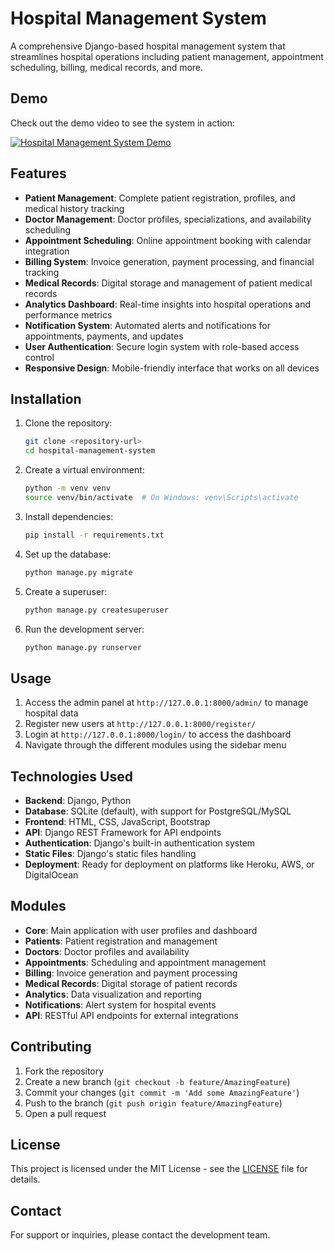 # Hospital Management System

A comprehensive Django-based hospital management system that streamlines hospital operations including patient management, appointment scheduling, billing, medical records, and more.

## Demo

Check out the demo video to see the system in action:

[![Hospital Management System Demo](https://img.youtube.com/vi/demo/0.jpg)](https://www.tiktok.com/@rashidshafique.09/video/7530213181197716743)

## Features

- **Patient Management**: Complete patient registration, profiles, and medical history tracking
- **Doctor Management**: Doctor profiles, specializations, and availability scheduling
- **Appointment Scheduling**: Online appointment booking with calendar integration
- **Billing System**: Invoice generation, payment processing, and financial tracking
- **Medical Records**: Digital storage and management of patient medical records
- **Analytics Dashboard**: Real-time insights into hospital operations and performance metrics
- **Notification System**: Automated alerts and notifications for appointments, payments, and updates
- **User Authentication**: Secure login system with role-based access control
- **Responsive Design**: Mobile-friendly interface that works on all devices

## Installation

1. Clone the repository:
   ```bash
   git clone <repository-url>
   cd hospital-management-system
   ```

2. Create a virtual environment:
   ```bash
   python -m venv venv
   source venv/bin/activate  # On Windows: venv\Scripts\activate
   ```

3. Install dependencies:
   ```bash
   pip install -r requirements.txt
   ```

4. Set up the database:
   ```bash
   python manage.py migrate
   ```

5. Create a superuser:
   ```bash
   python manage.py createsuperuser
   ```

6. Run the development server:
   ```bash
   python manage.py runserver
   ```

## Usage

1. Access the admin panel at `http://127.0.0.1:8000/admin/` to manage hospital data
2. Register new users at `http://127.0.0.1:8000/register/`
3. Login at `http://127.0.0.1:8000/login/` to access the dashboard
4. Navigate through the different modules using the sidebar menu

## Technologies Used

- **Backend**: Django, Python
- **Database**: SQLite (default), with support for PostgreSQL/MySQL
- **Frontend**: HTML, CSS, JavaScript, Bootstrap
- **API**: Django REST Framework for API endpoints
- **Authentication**: Django's built-in authentication system
- **Static Files**: Django's static files handling
- **Deployment**: Ready for deployment on platforms like Heroku, AWS, or DigitalOcean

## Modules

- **Core**: Main application with user profiles and dashboard
- **Patients**: Patient registration and management
- **Doctors**: Doctor profiles and availability
- **Appointments**: Scheduling and appointment management
- **Billing**: Invoice generation and payment processing
- **Medical Records**: Digital storage of patient records
- **Analytics**: Data visualization and reporting
- **Notifications**: Alert system for hospital events
- **API**: RESTful API endpoints for external integrations

## Contributing

1. Fork the repository
2. Create a new branch (`git checkout -b feature/AmazingFeature`)
3. Commit your changes (`git commit -m 'Add some AmazingFeature'`)
4. Push to the branch (`git push origin feature/AmazingFeature`)
5. Open a pull request

## License

This project is licensed under the MIT License - see the [LICENSE](LICENSE) file for details.

## Contact

For support or inquiries, please contact the development team.
